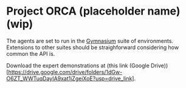 # Project ORCA (placeholder name) (wip)

The agents are set to run in the [Gymnasium](
https://gymnasium.farama.org/index.html) suite of environments.
Extensions to other suites should be straighforward considering how common the API is.

Download the expert demonstrations at
(this link (Google Drive))
[https://drive.google.com/drive/folders/1dGw-O6ZT_WWTuqDayIA9xat1jZgeiXoE?usp=drive_link].
